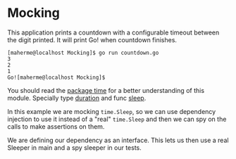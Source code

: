 # Mocking
This application prints a countdown with a configurable timeout between the digit printed. It will print Go! when countdown finishes.
```console
[maherme@localhost Mocking]$ go run countdown.go
3
2
1
Go![maherme@localhost Mocking]$ 
```
You should read the [package time](https://golang.org/pkg/time/) for a better understanding of this module. Specially type [duration](https://golang.org/pkg/time/#Duration) and func [sleep](https://golang.org/pkg/time/#Sleep).

In this example we are mocking ```time.Sleep```, so we can use dependency injection to use it instead of a "real" ```time.Sleep``` and then we can spy on the calls to make assertions on them.

We are defining our dependency as an interface. This lets us then use a real Sleeper in main and a spy sleeper in our tests.
